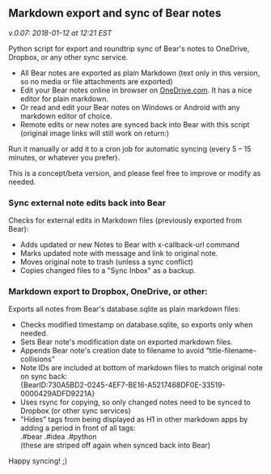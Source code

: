 ## Markdown export and sync of Bear notes
_v.0.07: 2018-01-12 at 12:21 EST_

Python script for export and roundtrip sync of Bear's notes to OneDrive, Dropbox, or any other sync service.
* All Bear notes are exported as plain Markdown (text only in this version, so no media or file attachments are exported)
* Edit your Bear notes online in browser on [OneDrive.com](https://onedrive.live.com). It has a nice editor for plain markdown.
* Or read and edit your Bear notes on Windows or Android with any markdown editor of choice.   
* Remote edits or new notes are synced back into Bear with this script (original image links will still work on return:)

Run it manually or add it to a cron job for automatic syncing (every 5 – 15 minutes, or whatever you prefer).

This is a concept/beta version, and please feel free to improve or modify as needed. 

### Sync external note edits back into Bear
Checks for external edits in Markdown files (previously exported from Bear):
* Adds updated or new Notes to Bear with x-callback-url command
* Marks updated note with message and link to original note.
* Moves original note to trash (unless a sync conflict)
* Copies changed files to a "Sync Inbox" as a backup. 

### Markdown export to Dropbox, OneDrive, or other:
Exports all notes from Bear's database.sqlite as plain markdown files:
* Checks modified timestamp on database.sqlite, so exports only when needed.
* Sets Bear note's modification date on exported markdown files.
* Appends Bear note's creation date to filename to avoid “title-filename-collisions”
* Note IDs are included at bottom of markdown files to match original note on sync back:   
{BearID:730A5BD2-0245-4EF7-BE16-A5217468DF0E-33519-0000429ADFD9221A}
* Uses rsync for copying, so only changed notes need to be synced to Dropbox (or other sync services)
* "Hides” tags from being displayed as H1 in other markdown apps by adding a period in front of all tags:   
.#bear .#idea .#python   
(these are striped off again when synced back into Bear)

Happy syncing! ;)